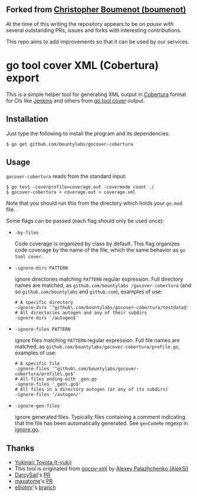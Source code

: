 ## Forked from [Christopher Boumenot (boumenot)](https://github.com/boumenot)

At the time of this writing the repository appears to be on *pause* with
several outstanding PRs, issues and forks with interesting contributions.

This repo aims to add improvements so that it can be used by our services.

go tool cover XML (Cobertura) export
====================================

This is a simple helper tool for generating XML output in [Cobertura](http://cobertura.sourceforge.net/) format
for CIs like [Jenkins](https://wiki.jenkins-ci.org/display/JENKINS/Cobertura+Plugin) and others
from [go tool cover](https://code.google.com/p/go.tools/) output.

Installation
------------

Just type the following to install the program and its dependencies:

    $ go get github.com/bountylabs/gocover-cobertura

Usage
-----

`gocover-cobertura` reads from the standard input:

    $ go test -coverprofile=coverage.out -covermode count ./
    $ gocover-cobertura < coverage.out > coverage.xml
    
Note that you should run this from the directory which holds your `go.mod` file.

Some flags can be passed (each flag should only be used once):

- `-by-files`

  Code coverage is organized by class by default.  This flag organizes code
  coverage by the name of the file, which the same behavior as `go tool cover`.

- `-ignore-dirs PATTERN`

  ignore directories matching `PATTERN` regular expression. Full
  directory names are matched, as
  `github.com/bountylabs /gocover-cobertura` (and so `github.com/bountylabs`
  and `github.com`), examples of use:
  ```
  # A specific directory
  -ignore-dirs '^github\.com/bountylabs/gocover-cobertura/testdata$'
  # All directories autogen and any of their subdirs
  -ignore-dirs '/autogen$'
  ```

- `-ignore-files PATTERN`

  ignore files matching `PATTERN` regular expression. Full file names
  are matched, as `github.com/bountylabs/gocover-cobertura/profile.go`,
  examples of use:
  ```
  # A specific file
  -ignore-files '^github\.com/bountylabs/gocover-cobertura/profile\.go$'
  # All files ending with _gen.go
  -ignore-files '_gen\.go$'
  # All files in a directory autogen (or any of its subdirs)
  -ignore-files '/autogen/'
  ```

- `-ignore-gen-files`

  ignore generated files. Typically files containing a comment
  indicating that the file has been automatically generated. See
  `genCodeRe` regexp in [ignore.go](ignore.go).

  
Thanks
------

 * [Yukinari Toyota (t-yuki)](https://github.com/t-yuki)
 * This tool is originated from [gocov-xml](https://github.com/AlekSi/gocov-xml) by [Alexey Palazhchenko (AlekSi)](https://github.com/AlekSi)
 * [DarcySail](https://github.com/DarcySail)'s [PR](https://github.com/t-yuki/gocover-cobertura/pull/22)
 * [maxatome](https://github.com/maxatome)'s [PR](https://github.com/t-yuki/gocover-cobertura/pull/19)
 * [elliotmr](https://github.com/elliotmr)'s [branch](https://github.com/elliotmr/gocover-cobertura)
